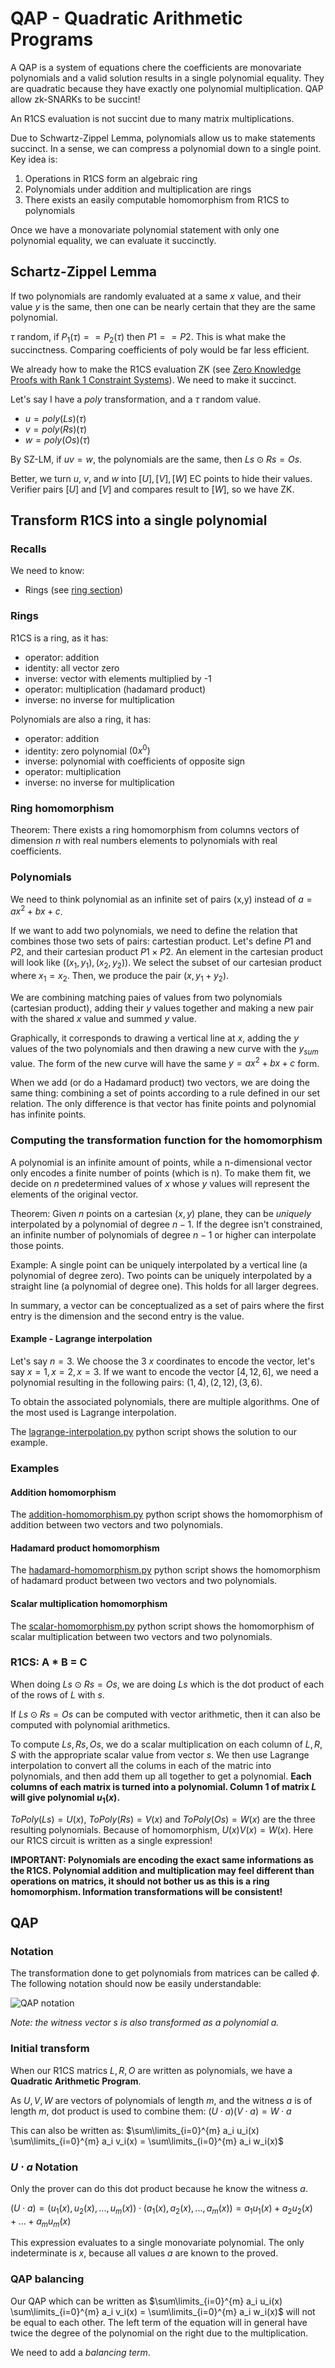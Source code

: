 # QAP - Quadratic Arithmetic Programs

A QAP is a system of equations chere the coefficients are monovariate polynomials and a valid
solution results in a single polynomial equality.
They are quadratic because they have exactly one polynomial multiplication.
QAP allow zk-SNARKs to be succint!

An R1CS evaluation is not succint due to many matrix multiplications.

Due to Schwartz-Zippel Lemma, polynomials allow us to make statements succinct.
In a sense, we can compress a polynomial down to a single point.
Key idea is:
1. Operations in R1CS form an algebraic ring
2. Polynomials under addition and multiplication are rings
3. There exists an easily computable homomorphism from R1CS to polynomials


Once we have a monovariate polynomial statement with only one polynomial equality, we can evaluate it succinctly.


## Schartz-Zippel Lemma
If two polynomials are randomly evaluated at a same $x$ value, and their value $y$ is the same, then one can be nearly certain that they are the same polynomial.

$\tau$ random, if $P_1(\tau) == P_2(\tau)$ then $P1 == P2$. This is what make the succinctness. Comparing coefficients of poly would be far less efficient.

We already how to make the R1CS evaluation ZK (see [Zero Knowledge Proofs with Rank 1 Constraint Systems](../zkp-with-r1cs/README.md)). We need to make it succinct.

Let's say I have a $poly$ transformation, and a $\tau$ random value.
- $u=poly(Ls)(\tau)$
- $v=poly(Rs)(\tau)$
- $w=poly(Os)(\tau)$

By SZ-LM, if $uv = w$, the polynomials are the same, then $Ls \odot Rs = Os$.

Better, we turn $u$, $v$, and $w$ into $[U],[V],[W]$ EC points to hide their values. Verifier pairs $[U]$ and $[V]$ and compares result to $[W]$, so we have ZK.

## Transform R1CS into a single polynomial
### Recalls
We need to know:
- Rings (see [ring section](../rings-and-fields/README.md))

### Rings
R1CS is a ring, as it has:
- operator: addition
- identity: all vector zero
- inverse: vector with elements multiplied by -1
- operator: multiplication (hadamard product)
- inverse: no inverse for multiplication


Polynomials are also a ring, it has:
- operator: addition
- identity: zero polynomial $(0x^0)$
- inverse: polynomial with coefficients of opposite sign
- operator: multiplication
- inverse: no inverse for multiplication

### Ring homomorphism
Theorem: There exists a ring homomorphism from columns vectors of dimension $n$ with real numbers elements to polynomials with real coefficients.

### Polynomials
We need to think polynomial as an infinite set of pairs (x,y) instead of $a = ax^2 + bx + c$.

If we want to add two polynomials, we need to define the relation that combines those two sets of pairs: cartestian product.
Let's define $P1$ and $P2$, and their cartesian product $P1 \times P2$.
An element in the cartesian product will look like $((x_1, y_1), (x_2, y_2))$.
We select the subset of our cartesian product where $x_1 = x_2$.
Then, we produce the pair $(x, y_1 + y_2)$.

We are combining matching paies of values from two polynomials (cartesian product), adding their $y$ values together
and making a new pair with the shared $x$ value and summed $y$ value.

Graphically, it corresponds to drawing a vertical line at $x$, adding the $y$ values of the two polynomials
and then drawing a new curve with the $y_{sum}$ value.
The form of the new curve will have the same $y=ax^2 + bx + c$ form.


When we add (or do a Hadamard product) two vectors, we are doing the same thing: combining a set of points according
to a rule defined in our set relation.
The only difference is that vector has finite points and polynomial has infinite points.

### Computing the transformation function for the homomorphism
A polynomial is an infinite amount of points, while a n-dimensional vector only encodes a finite number of points (which is n).
To make them fit, we decide on $n$ predetermined values of $x$ whose $y$ values will represent the elements
of the original vector.

Theorem: Given $n$ points on a cartesian $(x,y)$ plane, they can be *uniquely* interpolated by a polynomial of degree $n-1$. 
If the degree isn't constrained, an infinite number of polynomials of degree $n-1$ or higher can interpolate those points.

Example: A single point can be uniquely interpolated by a vertical line (a polynomial of degree zero). Two points can be uniquely interpolated by a straight line (a polynomial of degree one). This holds for all larger degrees.

In summary, a vector can be conceptualized as a set of pairs where the first entry is the dimension and the second entry is the value.

#### Example - Lagrange interpolation
Let's say $n=3$. We choose the 3 $x$ coordinates to encode the vector, let's say $x=1, x=2, x=3$.
If we want to encode the vector $[4, 12, 6]$, we need a polynomial resulting in the following pairs:
$(1, 4), (2, 12), (3, 6)$.

To obtain the associated polynomials, there are multiple algorithms. One of the most used is Lagrange interpolation.

The [lagrange-interpolation.py](./lagrange-interpolation.py) python script shows the solution to our example.


### Examples

#### Addition homomorphism

The [addition-homomorphism.py](./addition-homomorphism.py) python script shows the homomorphism of addition between two vectors and two polynomials.


#### Hadamard product homomorphism

The [hadamard-homomorphism.py](./hadamard-homomorphism.py) python script shows the homomorphism of hadamard product between two vectors and two polynomials.

#### Scalar multiplication homomorphism

The [scalar-homomorphism.py](./scalar-homomorphism.py) python script shows the homomorphism of scalar multiplication between two vectors and two polynomials.


### R1CS: A * B = C

When doing $Ls \odot Rs = Os$, we are doing $Ls$ which is the dot product of each of the rows of $L$ with $s$.

If $Ls \odot Rs = Os$ can be computed with vector arithmetic, then it can also be computed with polynomial arithmetics.

To compute $Ls, Rs, Os$, we do a scalar multiplication on each column of $L, R, S$ with the appropriate scalar value from vector $s$.
We then use Lagrange interpolation to convert all the colums in each of the matric into polynomials,
and then add them up all together to get a polynomial.
**Each columns of each matrix is turned into a polynomial. Column 1 of matrix $L$ will give polynomial $u_1(x)$.** 

$ToPoly(Ls) = U(x)$, $ToPoly(Rs) = V(x)$ and $ToPoly(Os) = W(x)$ are the three resulting polynomials.
Because of homomorphism, $U(x) V(x) = W(x)$. Here our R1CS circuit is written as a single expression!

**IMPORTANT: Polynomials are encoding the exact same informations as the R1CS.
Polynomial addition and multiplication may feel different than operations on matrics,
it should not bother us as this is a ring homomorphism.
Information transformations will be consistent!**



## QAP
### Notation

The transformation done to get polynomials from matrices can be called $\phi$.
The following notation should now be easily understandable:

![QAP notation](./images/qap-notation.webp)

*Note: the witness vector $s$ is also transformed as a polynomial $a$.*

### Initial transform

When our R1CS matrics $L, R, O$ are written as polynomials, we have a **Quadratic Arithmetic Program**.

As $U, V, W$ are vectors of polynomials of length $m$, and the witness $a$ is of length $m$, dot product is used to combine them: $(U \cdot a) ( V \cdot a ) = W \cdot a$

This can also be written as: $\sum\limits_{i=0}^{m} a_i u_i(x) \sum\limits_{i=0}^{m} a_i v_i(x) = \sum\limits_{i=0}^{m} a_i w_i(x)$


### $U \cdot a$ Notation
Only the prover can do this dot product because he know the witness $a$.

$(U \cdot a) = (u_1(x), u_2(x), ..., u_m(x)) \cdot (a_1(x), a_2(x), ..., a_m(x)) = a_1 u_1 (x) + a_2 u_2 (x) + ... + a_m u_m (x)$

This expression evaluates to a single monovariate polynomial.
The only indeterminate is $x$, because all values $a$ are known to the proved.

### QAP balancing

Our QAP which can be written as $\sum\limits_{i=0}^{m} a_i u_i(x) \sum\limits_{i=0}^{m} a_i v_i(x) = \sum\limits_{i=0}^{m} a_i w_i(x)$ will not be equal to each other.
The left term of the equation will in general have twice the degree of the polynomial on the right due to the multiplication.

We need to add a *balancing term*.
